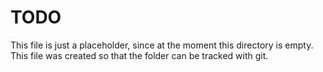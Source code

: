 TODO
====

This file is just a placeholder, since at the moment this directory is empty.
This file was created so that the folder can be tracked with git.
